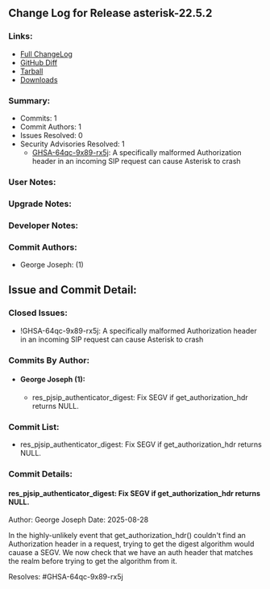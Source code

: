 
## Change Log for Release asterisk-22.5.2

### Links:

 - [Full ChangeLog](https://downloads.asterisk.org/pub/telephony/asterisk/releases/ChangeLog-22.5.2.html)  
 - [GitHub Diff](https://github.com/asterisk/asterisk/compare/22.5.1...22.5.2)  
 - [Tarball](https://downloads.asterisk.org/pub/telephony/asterisk/asterisk-22.5.2.tar.gz)  
 - [Downloads](https://downloads.asterisk.org/pub/telephony/asterisk)  

### Summary:

- Commits: 1
- Commit Authors: 1
- Issues Resolved: 0
- Security Advisories Resolved: 1
  - [GHSA-64qc-9x89-rx5j](https://github.com/asterisk/asterisk/security/advisories/GHSA-64qc-9x89-rx5j): A specifically malformed Authorization header in an incoming SIP request can cause Asterisk to crash

### User Notes:


### Upgrade Notes:


### Developer Notes:


### Commit Authors:

- George Joseph: (1)

## Issue and Commit Detail:

### Closed Issues:

  - !GHSA-64qc-9x89-rx5j: A specifically malformed Authorization header in an incoming SIP request can cause Asterisk to crash

### Commits By Author:

- #### George Joseph (1):
  - res_pjsip_authenticator_digest: Fix SEGV if get_authorization_hdr returns NULL.


### Commit List:

-  res_pjsip_authenticator_digest: Fix SEGV if get_authorization_hdr returns NULL.

### Commit Details:

#### res_pjsip_authenticator_digest: Fix SEGV if get_authorization_hdr returns NULL.
  Author: George Joseph
  Date:   2025-08-28

  In the highly-unlikely event that get_authorization_hdr() couldn't find an
  Authorization header in a request, trying to get the digest algorithm
  would cauase a SEGV.  We now check that we have an auth header that matches
  the realm before trying to get the algorithm from it.

  Resolves: #GHSA-64qc-9x89-rx5j

